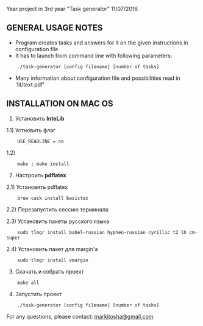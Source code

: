 Year project in 3rd year "Task generator" 11/07/2016

GENERAL USAGE NOTES
---------------------------------------------
- Program creates tasks and answers for it on the given instructions in configuration file
- It has to launch from command line with following parameters:
```
    ./task-generator [config filename] [number of tasks]
```
- Many information about configuration file and possibilities read in 'lit/text.pdf'

INSTALLATION ON MAC OS
---------------------------------------------
1) Установить **InteLib**

1.1) Устновить флаг
```
	USE_READLINE = no
```

1.2)
```
	make ; make install
```

2) Настроить **pdflatex**

2.1) Установить pdflatex
```
	brew cask install basictex
```
2.2) Перезапустить сессию терминала

2.3) Установить пакеты русского языка
```
	sudo tlmgr install babel-russian hyphen-russian cyrillic t2 lh cm-super
```
2.4) Установить пакет для margin'a
```
	sudo tlmgr install vmargin
```

3) Скачать и собрать проект

```
	make all
```

4) Запустить проект

```
	./task-generator [config filename] [number of tasks]
```

For any questions, please contact: markitosha@gmail.com
